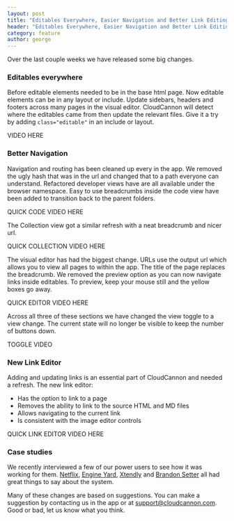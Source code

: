 ```yaml
---
layout: post
title: "Editables Everywhere, Easier Navigation and Better Link Editing"
header: "Editables Everywhere, Easier Navigation and Better Link Editing"
category: feature
author: george
---
```


Over the last couple weeks we have released some big changes.

### Editables everywhere

Before editable elements needed to be in the base html page. Now editable elements can be in any layout or include. Update sidebars, headers and footers across many pages in the visual editor. CloudCannon will detect where the editables came from then update the relevant files.&nbsp;Give it a try by adding `class="editable"` in an include or layout.

VIDEO HERE

### Better Navigation

Navigation and routing has been cleaned up every in the app. We removed the ugly hash that was in the url and changed that to a path everyone can understand. Refactored&nbsp;developer views have are all available&nbsp;under the browser namespace. Easy to use breadcrumbs inside the code view have been added to transition back to the parent folders.

QUICK CODE VIDEO HERE

The Collection view got a similar refresh with a neat breadcrumb and nicer url.

QUICK COLLECTION VIDEO HERE

The visual editor has had the biggest change. URLs use the output url which allows you to view all pages to within the app. The title of the page replaces the breadcrumb. We removed the preview option as you can now navigate links inside editables. To preview, keep your mouse still and the yellow boxes go away.

QUICK EDITOR VIDEO HERE

Across all three of these sections we have changed the view toggle to a view change. The current state will no longer be visible to keep the number of buttons down.

TOGGLE VIDEO

### New Link Editor

Adding and updating links is an essential part of CloudCannon and&nbsp;needed a refresh. The new link editor:

* Has the option to link to a page
* Removes the ability to link to the source HTML and MD&nbsp;files
* Allows navigating&nbsp;to the current link
* Is consistent with the image editor controls


QUICK LINK EDITOR VIDEO HERE

### Case studies

We recently interviewed a few of our power users to see how it was working for them. [Netflix](/customers/netflix/), [Engine Yard](/customers/engine-yard/), [Xtendly](/customers/xtendly/) and [Brandon Setter](/customers/brandon-setter/) all had great things to say about the system.&nbsp;

Many of these changes are based on suggestions. You can make a suggestion by contacting us in the app or at [support@cloudcannon.com](mailto:support@cloudcannon.com). Good or bad, let us know what you think.

&nbsp;